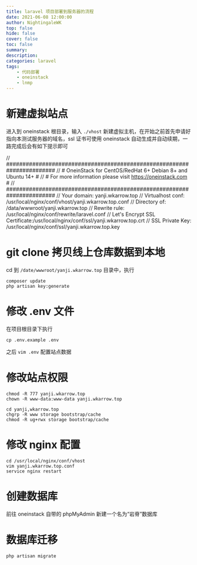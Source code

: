 ```yaml
---
title: laravel 项目部署到服务器的流程
date: 2021-06-08 12:00:00
author: NightingaleWK
top: false
hide: false
cover: false
toc: false
summary: 
description: 
categories: laravel
tags:
    - 代码部署
    - oneinstack
    - lnmp
---
```

# 新建虚拟站点
进入到 oneinstack 根目录，输入 ``./vhost`` 新建虚拟主机，在开始之前首先申请好指向本测试服务器的域名，ssl 证书可使用 oneinstack 自动生成并自动续期，一路完成后会有如下提示即可

// #######################################################################
// #       OneinStack for CentOS/RedHat 6+ Debian 8+ and Ubuntu 14+      #
// #       For more information please visit https://oneinstack.com      #
// #######################################################################
// Your domain:                  yanji.wkarrow.top
// Virtualhost conf:             /usr/local/nginx/conf/vhost/yanji.wkarrow.top.conf
// Directory of:                 /data/wwwroot/yanji.wkarrow.top
// Rewrite rule:                 /usr/local/nginx/conf/rewrite/laravel.conf
// Let's Encrypt SSL Certificate:/usr/local/nginx/conf/ssl/yanji.wkarrow.top.crt
// SSL Private Key:              /usr/local/nginx/conf/ssl/yanji.wkarrow.top.key

# git clone 拷贝线上仓库数据到本地
cd 到 ``/date/wwwroot/yanji.wkarrow.top`` 目录中，执行
 ```
composer update
php artisan key:generate
``` 

# 修改 .env 文件
在项目根目录下执行
```
cp .env.example .env
```
之后 ``vim .env`` 配置站点数据

# 修改站点权限
```
chmod -R 777 yanji.wkarrow.top
chown -R www-data:www-data yanji.wkarrow.top

cd yanji,wkarrow.top
chgrp -R www storage bootstrap/cache
chmod -R ug+rwx storage bootstrap/cache
```

# 修改 nginx 配置
```
cd /usr/local/nginx/conf/vhost
vim yanji.wkarrow.top.conf
service nginx restart
```

# 创建数据库
前往 oneinstack 自带的 phpMyAdmin 新建一个名为“岩脊”数据库

# 数据库迁移
```
php artisan migrate
```